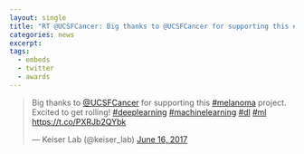 ```yaml
---
layout: single
title: "RT @UCSFCancer: Big thanks to @UCSFCancer for supporting this #melanoma project"
categories: news
excerpt:
tags:
  - embeds
  - twitter
  - awards
---
```


<blockquote class="twitter-tweet" data-lang="en"><p lang="en" dir="ltr">Big thanks to <a href="https://twitter.com/UCSFCancer?ref_src=twsrc%5Etfw">@UCSFCancer</a> for supporting this <a href="https://twitter.com/hashtag/melanoma?src=hash&amp;ref_src=twsrc%5Etfw">#melanoma</a> project. Excited to get rolling! <a href="https://twitter.com/hashtag/deeplearning?src=hash&amp;ref_src=twsrc%5Etfw">#deeplearning</a> <a href="https://twitter.com/hashtag/machinelearning?src=hash&amp;ref_src=twsrc%5Etfw">#machinelearning</a> <a href="https://twitter.com/hashtag/dl?src=hash&amp;ref_src=twsrc%5Etfw">#dl</a> <a href="https://twitter.com/hashtag/ml?src=hash&amp;ref_src=twsrc%5Etfw">#ml</a> <a href="https://t.co/PXRJb2QYbk">https://t.co/PXRJb2QYbk</a></p>&mdash; Keiser Lab (@keiser_lab) <a href="https://twitter.com/keiser_lab/status/875845095613808640?ref_src=twsrc%5Etfw">June 16, 2017</a></blockquote>
<script async src="https://platform.twitter.com/widgets.js" charset="utf-8"></script>